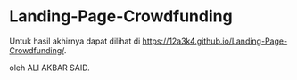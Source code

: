 # Landing-Page-Crowdfunding

Untuk hasil akhirnya dapat dilihat di https://12a3k4.github.io/Landing-Page-Crowdfunding/.

oleh ALI AKBAR SAID.
